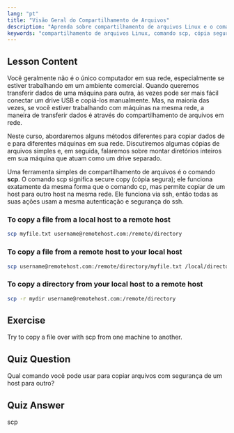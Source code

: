 ```yaml
---
lang: "pt"
title: "Visão Geral do Compartilhamento de Arquivos"
description: "Aprenda sobre compartilhamento de arquivos Linux e o comando secure copy (scp). Transfira arquivos entre hosts em sua rede. Comece com este guia para iniciantes!"
keywords: "compartilhamento de arquivos Linux, comando scp, cópia segura, transferência de arquivos em rede, tutorial Linux, Linux para iniciantes, guia Linux"
---
```


## Lesson Content

Você geralmente não é o único computador em sua rede, especialmente se estiver trabalhando em um ambiente comercial. Quando queremos transferir dados de uma máquina para outra, às vezes pode ser mais fácil conectar um drive USB e copiá-los manualmente. Mas, na maioria das vezes, se você estiver trabalhando com máquinas na mesma rede, a maneira de transferir dados é através do compartilhamento de arquivos em rede.

Neste curso, abordaremos alguns métodos diferentes para copiar dados de e para diferentes máquinas em sua rede. Discutiremos algumas cópias de arquivos simples e, em seguida, falaremos sobre montar diretórios inteiros em sua máquina que atuam como um drive separado.

Uma ferramenta simples de compartilhamento de arquivos é o comando **scp**. O comando scp significa secure copy (cópia segura); ele funciona exatamente da mesma forma que o comando cp, mas permite copiar de um host para outro host na mesma rede. Ele funciona via ssh, então todas as suas ações usam a mesma autenticação e segurança do ssh.

### To copy a file from a local host to a remote host

```bash
scp myfile.txt username@remotehost.com:/remote/directory
```

### To copy a file from a remote host to your local host

```bash
scp username@remotehost.com:/remote/directory/myfile.txt /local/directory
```

### To copy a directory from your local host to a remote host

```bash
scp -r mydir username@remotehost.com:/remote/directory
```

## Exercise

Try to copy a file over with scp from one machine to another.

## Quiz Question

Qual comando você pode usar para copiar arquivos com segurança de um host para outro?

## Quiz Answer

scp
